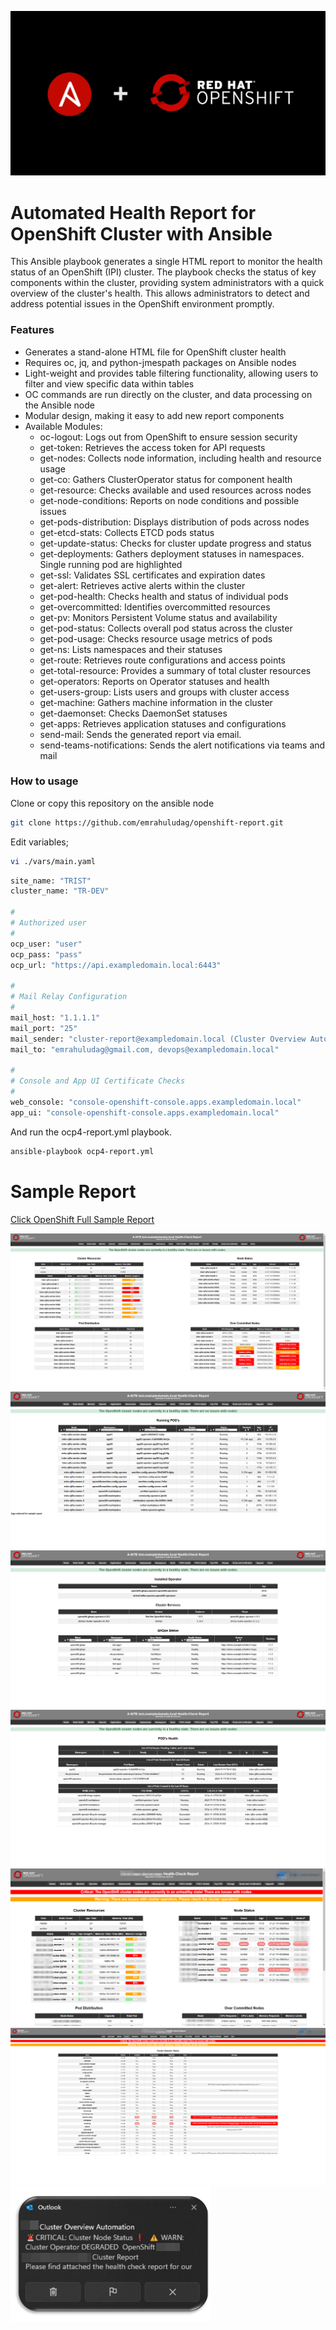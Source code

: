 
![](./img/Ansible-and-Openshift.png? ':size=50%')

# Automated Health Report for OpenShift Cluster with Ansible

This Ansible playbook generates a single HTML report to monitor the health status of an OpenShift (IPI) cluster. The playbook checks the status of key components within the cluster, providing system administrators with a quick overview of the cluster's health. This allows administrators to detect and address potential issues in the OpenShift environment promptly.

### Features

* Generates a stand-alone HTML file for OpenShift cluster health
* Requires oc, jq, and python-jmespath packages on Ansible nodes
* Light-weight and provides table filtering functionality, allowing users to filter and view specific data within tables
* OC commands are run directly on the cluster, and data processing on the Ansible node
* Modular design, making it easy to add new report components
* Available Modules:
 	* oc-logout: Logs out from OpenShift to ensure session security
	* get-token: Retrieves the access token for API requests
	* get-nodes: Collects node information, including health and resource usage
	* get-co: Gathers ClusterOperator status for component health
	* get-resource: Checks available and used resources across nodes
	* get-node-conditions: Reports on node conditions and possible issues
	* get-pods-distribution: Displays distribution of pods across nodes
	* get-etcd-stats: Collects ETCD pods status
	* get-update-status: Checks for cluster update progress and status
	* get-deployments: Gathers deployment statuses in namespaces. Single running pod are highlighted
	* get-ssl: Validates SSL certificates and expiration dates
	* get-alert: Retrieves active alerts within the cluster
	* get-pod-health: Checks health and status of individual pods
	* get-overcommitted: Identifies overcommitted resources
	* get-pv: Monitors Persistent Volume status and availability
	* get-pod-status: Collects overall pod status across the cluster
	* get-pod-usage: Checks resource usage metrics of pods
	* get-ns: Lists namespaces and their statuses
	* get-route: Retrieves route configurations and access points
	* get-total-resource: Provides a summary of total cluster resources
	* get-operators: Reports on Operator statuses and health
	* get-users-group: Lists users and groups with cluster access
	* get-machine: Gathers machine information in the cluster
	* get-daemonset: Checks DaemonSet statuses
	* get-apps: Retrieves application statuses and configurations
	* send-mail: Sends the generated report via email.
	* send-teams-notifications: Sends the alert notifications via teams and mail

### How to usage

Clone or copy this repository on the ansible node

```bash
git clone https://github.com/emrahuludag/openshift-report.git
```

Edit variables;
```bash
vi ./vars/main.yaml 
```

```bash
site_name: "TRIST"
cluster_name: "TR-DEV"

#
# Authorized user
#
ocp_user: "user"
ocp_pass: "pass"
ocp_url: "https://api.exampledomain.local:6443"

#
# Mail Relay Configuration
#
mail_host: "1.1.1.1"
mail_port: "25"
mail_sender: "cluster-report@exampledomain.local (Cluster Overview Automation)"
mail_to: "emrahuludag@gmail.com, devops@exampledomain.local"

#
# Console and App UI Certificate Checks
#
web_console: "console-openshift-console.apps.exampledomain.local"
app_ui: "console-openshift-console.apps.exampledomain.local"

```

And run the ocp4-report.yml playbook.

```bash
ansible-playbook ocp4-report.yml
```

# Sample Report

[Click OpenShift Full Sample Report](https://github.com/emrahuludag/sysknow/raw/main/docs/openshift/img/openshift-sample-report.html)


![](./img/ocp-report-sample01.png? ':size=80%')
![](./img/ocp-report-sample02.png? ':size=80%')
![](./img/ocp-report-sample03.png? ':size=80%')
![](./img/ocp-report-sample04.png? ':size=80%')
![](./img/ocp-report-sample05.png? ':size=80%')
![](./img/ocp-report-sample06.png? ':size=80%')
![](./img/ocp-report-sample07.png? ':size=20%')


